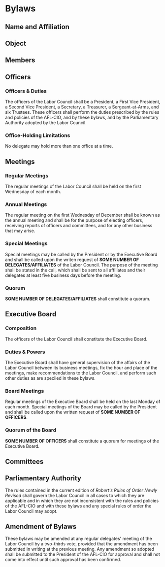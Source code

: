 # Bylaws

## Name and Affiliation

## Object

## Members

## Officers

### Officers & Duties

The officers of the Labor Council shall be
    a President,
    a First Vice President,
    a Second Vice President,
    a Secretary,
    a Treasurer,
    a Sergeant-at-Arms,
    and six Trustees.
These officers shall perform the duties prescribed by the rules and policies of the AFL-CIO, and by these bylaws, and by the Parliamentary Authority adopted by the Labor Council.

### Office-Holding Limitations

No delegate may hold more than one office at a time.

## Meetings

### Regular Meetings

The regular meetings of the Labor Council shall be held on the first Wednesday of each month.

### Annual Meetings

The regular meeting on the first Wednesday of December shall be known as the annual meeting and shall be for the purpose of electing officers, receiving reports of officers and committees, and for any other business that may arise.

### Special Meetings

Special meetings may be called by the President or by the Executive Board and shall be called upon the writen request of **SOME NUMBER OF DELEGATES/AFFILIATES** of the Labor Council.
The purpose of the meeting shall be stated in the call, which shall be sent to all affiliates and their delegates at least five business days before the meeting.

### Quorum

**SOME NUMBER OF DELEGATES/AFFILIATES** shall constitute a quorum.

## Executive Board

### Composition

The officers of the Labor Council shall constitute the Executive Board.

### Duties & Powers

The Executive Board shall have general supervision of the affairs of the Labor Council between its business meetings, fix the hour and place of the meetings, make recommendations to the Labor Council, and perform such other duties as are speciied in these bylaws.

### Board Meetings

Regular meetings of the Executive Board shall be held on the last Monday of each month.
Special meetings of the Board may be called by the President and shall be called upon the written request of **SOME NUMBER OF OFFICERS**.

### Quorum of the Board

**SOME NUMBER OF OFFICERS** shall constitute a quorum for meetings of the Executive Board.

## Committees

## Parliamentary Authority

The rules contained in the current edition of *Robert's Rules of Order Newly Revised* shall govern the Labor Council in all cases to which they are applicable and in which they are not inconsistent with the rules and policies of the AFL-CIO and with these bylaws and any special rules of order the Labor Council may adopt.

## Amendment of Bylaws

These bylaws may be amended at any regular delegates' meeting of the Labor Council by a two-thirds vote, provided that the amendment has been submitted in writing at the previous meeting.
Any amendment so adopted shall be submitted to the President of the AFL-CIO for approval and shall not come into effect until such approval has been confirmed.
